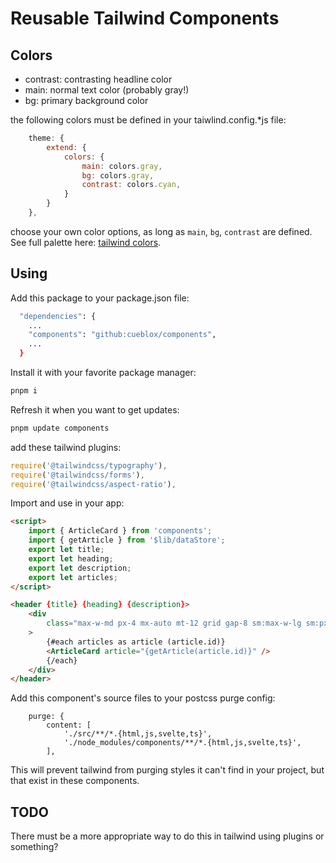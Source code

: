 # Reusable Tailwind Components

## Colors

- contrast: contrasting headline color
- main: normal text color (probably gray!)
- bg: primary background color

the following colors must be defined in your taiwlind.config.\*js file:

```javascript
	theme: {
		extend: {
			colors: {
				main: colors.gray,
				bg: colors.gray,
				contrast: colors.cyan,
			}
		}
	},
```

choose your own color options, as long as `main`, `bg`, `contrast` are defined. See full palette
here: [tailwind colors](https://tailwindcss.com/docs/customizing-colors#color-palette-reference).

## Using

Add this package to your package.json file:

```bash
  "dependencies": {
    ...
    "components": "github:cueblox/components",
    ...
  }
```

Install it with your favorite package manager:

```bash
pnpm i
```

Refresh it when you want to get updates:

```bash
pnpm update components
```

add these tailwind plugins:

```javascript
require('@tailwindcss/typography'),
require('@tailwindcss/forms'),
require('@tailwindcss/aspect-ratio'),
```


Import and use in your app:

```html
<script>
	import { ArticleCard } from 'components';
	import { getArticle } from '$lib/dataStore';
	export let title;
	export let heading;
	export let description;
	export let articles;
</script>

<header {title} {heading} {description}>
	<div
		class="max-w-md px-4 mx-auto mt-12 grid gap-8 sm:max-w-lg sm:px-6 lg:px-8 lg:grid-cols-3 lg:max-w-7xl"
	>
		{#each articles as article (article.id)}
		<ArticleCard article="{getArticle(article.id)}" />
		{/each}
	</div>
</header>
```

Add this component's source files to your postcss purge config:

```
	purge: {
		content: [
			'./src/**/*.{html,js,svelte,ts}',
			'./node_modules/components/**/*.{html,js,svelte,ts}',
		],
```

This will prevent tailwind from purging styles it can't find in your project, but that exist in these components.

## TODO

There must be a more appropriate way to do this in tailwind using plugins or something?
